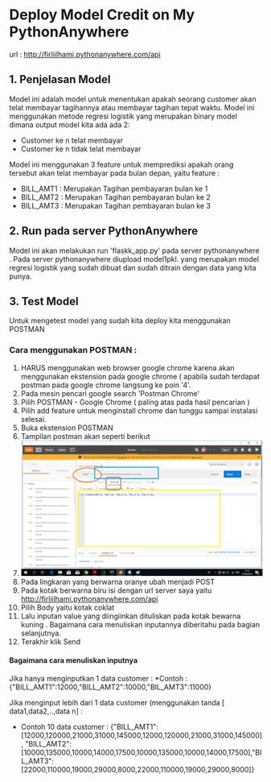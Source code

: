 # Deploy Model Credit on My PythonAnywhere
url : http://firliilhami.pythonanywhere.com/api
## 1. Penjelasan Model
Model ini adalah model untuk menentukan apakah seorang customer akan telat membayar tagihannya atau membayar tagihan tepat waktu. Model ini menggunakan metode regresi logistik yang merupakan binary model dimana output model kita ada ada 2:
* Customer ke n telat membayar
* Customer ke n tidak telat membayar

Model ini menggunakan 3 feature untuk memprediksi apakah orang tersebut akan telat membayar pada bulan depan, yaitu feature :
* BILL_AMT1 : Merupakan Tagihan pembayaran bulan ke 1
* BILL_AMT2 : Merupakan Tagihan pembayaran bulan ke 2
* BILL_AMT3 : Merupakan Tagihan pembayaran bulan ke 3

## 2. Run pada server PythonAnywhere
Model ini akan melakukan run 'flaskk_app.py' pada server pythonanywhere .
Pada server pythonanywhere diupload model1pkl. yang merupakan model regresi logistik yang sudah dibuat dan sudah ditrain dengan data yang kita punya.

## 3. Test Model
Untuk mengetest model yang sudah kita deploy kita menggunakan POSTMAN

### Cara menggunakan POSTMAN :
1. HARUS menggunakan web browser google chrome karena akan menggunakan ekstension pada google chrome ( apabila sudah terdapat postman pada google chrome langsung ke poin '4'.
2. Pada mesin pencari google search 'Postman Chrome'
3. Pilih POSTMAN - Google Chrome  ( paling atas pada hasil pencarian )
3. Pilih add feature untuk menginstall chrome dan tunggu sampai instalasi selesai.
4. Buka ekstension POSTMAN
5. Tampilan postman akan seperti berikut
6. ![](https://raw.githubusercontent.com/firliilhami/API/master/gambar%20postman.png)
7. Pada lingkaran yang berwarna oranye ubah menjadi POST
8. Pada kotak berwarna biru isi dengan url server saya yaitu http://firliilhami.pythonanywhere.com/api
9. Pilih Body yaitu kotak coklat
10. Lalu inputan value yang diingiinkan dituliskan pada kotak bewarna kuning . Bagaimana cara menuliskan inputannya diberitahu pada bagian selanjutnya.
11. Terakhir klik Send

#### Bagaimana cara menuliskan inputnya
Jika hanya menginputkan 1 data customer :
*Contoh : {"BILL_AMT1":12000,"BILL_AMT2":10000,"BIL_AMT3":11000}

Jika menginput lebih dari 1 data customer (menggunakan tanda [ data1,data2,..,data n] :
 * Contoh 10 data customer : {"BILL_AMT1":[12000,120000,21000,31000,145000,12000,120000,21000,31000,145000],
 "BILL_AMT2":[10000,135000,10000,14000,17500,10000,135000,10000,14000,17500],"BIL_AMT3":[22000,110000,19000,29000,8000,22000,110000,19000,29000,8000]}



